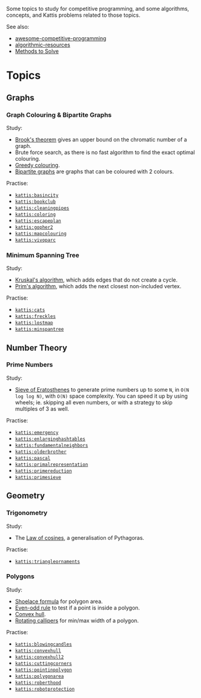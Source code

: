 Some topics to study for competitive programming, and some algorithms, concepts, and Kattis problems related to those topics.

See also:

- [awesome-competitive-programming](https://github.com/lnishan/awesome-competitive-programming)
- [algorithmic-resources](https://github.com/hkirat/Algorithmic-Resources)
- [Methods to Solve](https://cpbook.net/methodstosolve)

# Topics

## Graphs

### Graph Colouring & Bipartite Graphs

Study:

- [Brook's theorem](https://en.wikipedia.org/wiki/Brooks%27_theorem) gives an upper bound on the chromatic number of a graph.
- Brute force search, as there is no fast algorithm to find the exact optimal colouring.
- [Greedy colouring](https://en.wikipedia.org/wiki/Greedy_coloring).
- [Bipartite graphs](https://en.wikipedia.org/wiki/Bipartite_graph) are graphs that can be coloured with 2 colours.

Practise:

- [`kattis:basincity`](https://open.kattis.com/problems/basincity)
- [`kattis:bookclub`](https://open.kattis.com/problems/bookclub)
- [`kattis:cleaningpipes`](https://open.kattis.com/problems/cleaningpipes)
- [`kattis:coloring`](https://open.kattis.com/problems/coloring)
- [`kattis:escapeplan`](https://open.kattis.com/problems/escapeplan)
- [`kattis:gopher2`](https://open.kattis.com/problems/gopher2)
- [`kattis:mapcolouring`](https://open.kattis.com/problems/mapcolouring)
- [`kattis:vivoparc`](https://open.kattis.com/problems/vivoparc)

### Minimum Spanning Tree

Study:

- [Kruskal's algorithm](https://en.wikipedia.org/wiki/Kruskal%27s_algorithm), which adds edges that do not create a cycle.
- [Prim's algorithm](https://en.wikipedia.org/wiki/Prim%27s_algorithm), which adds the next closest non-included vertex.

Practise:

- [`kattis:cats`](https://open.kattis.com/problems/cats)
- [`kattis:freckles`](https://open.kattis.com/problems/freckles)
- [`kattis:lostmap`](https://open.kattis.com/problems/lostmap)
- [`kattis:minspantree`](https://open.kattis.com/problems/minspantree)

## Number Theory

### Prime Numbers

Study:

- [Sieve of Eratosthenes](https://en.wikipedia.org/wiki/Sieve_of_Eratosthenes) to generate prime numbers up to some `N`, in `O(N log log N)`, with `O(N)` space complexity. You can speed it up by using wheels; ie. skipping all even numbers, or with a strategy to skip multiples of 3 as well.

Practise:

- [`kattis:emergency`](https://open.kattis.com/problems/emergency)
- [`kattis:enlarginghashtables`](https://open.kattis.com/problems/enlarginghashtables)
- [`kattis:fundamentalneighbors`](https://open.kattis.com/problems/fundamentalneighbors)
- [`kattis:olderbrother`](https://open.kattis.com/problems/olderbrother)
- [`kattis:pascal`](https://open.kattis.com/problems/pascal)
- [`kattis:primalrepresentation`](https://open.kattis.com/problems/primalrepresentation)
- [`kattis:primereduction`](https://open.kattis.com/problems/primereduction)
- [`kattis:primesieve`](https://open.kattis.com/problems/primesieve)

## Geometry

### Trigonometry

Study:

- The [Law of cosines](https://en.wikipedia.org/wiki/Law_of_cosines), a generalisation of Pythagoras.

Practise:

- [`kattis:triangleornaments`](https://open.kattis.com/problems/triangleornaments)

### Polygons

Study:

- [Shoelace formula](https://en.wikipedia.org/wiki/Shoelace_formula) for polygon area.
- [Even-odd rule](https://en.wikipedia.org/wiki/Even%E2%80%93odd_rule) to test if a point is inside a polygon.
- [Convex hull](https://en.wikipedia.org/wiki/Convex_hull).
- [Rotating callipers](https://en.wikipedia.org/wiki/Rotating_calipers) for min/max width of a polygon.

Practise:

- [`kattis:blowingcandles`](https://open.kattis.com/problems/blowingcandles)
- [`kattis:convexhull`](https://open.kattis.com/problems/convexhull)
- [`kattis:convexhull2`](https://open.kattis.com/problems/convexhull2)
- [`kattis:cuttingcorners`](https://open.kattis.com/problems/cuttingcorners)
- [`kattis:pointinpolygon`](https://open.kattis.com/problems/pointinpolygon)
- [`kattis:polygonarea`](https://open.kattis.com/problems/polygonarea)
- [`kattis:roberthood`](https://open.kattis.com/problems/roberthood)
- [`kattis:robotprotection`](https://open.kattis.com/problems/robotprotection)
